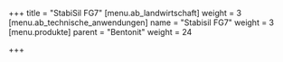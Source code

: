 +++
title = "StabiSil FG7"
[menu.ab_landwirtschaft]
weight = 3
[menu.ab_technische_anwendungen]
name = "Stabisil FG7"
weight = 3
[menu.produkte]
parent = "Bentonit"
weight = 24

+++
